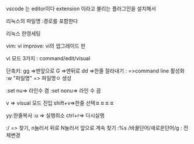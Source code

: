 vscode 는 editor이다
extension 이라고 불리는 플러그인을 설치해서

리눅스의 파일명 :경로를 포함한다

리눅스 한영세팅


vim: vi improve: vi의 업그레이드 판

vi 모드 3가지 : command/edit/visual

단축키: 
  gg =>맨앞으로
  G =>맨뒤로
  dd =>한줄 잘라내기
  : =>command line 활성화
  :w "파일명" => 파일명ㅇ 생성

  :set nu=> 라인수 켬
  :set nonu=> 라인 수 끔

  v => visual 모드 진입
  shift+v=>한줄 선택ㅍㅍㅍㅍ

  yy:한줄복사
  :u => 실행취소
  ctrl+r=> 다시실행

  :/ => 찾기, n눌러서 뒤로 N눌러서 앞으로 계속 찾기
  :%s /바꿀단어/새로운단어/g : 전체변경
